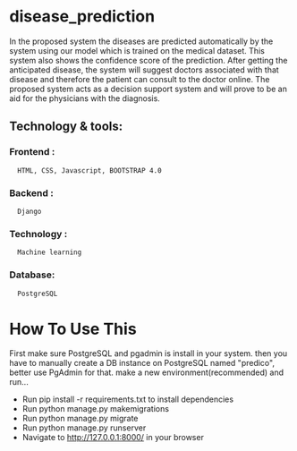 # disease_prediction
In the proposed system the diseases are predicted automatically by the system using our model which is trained on the medical dataset. This system also shows the confidence score of the prediction. After getting the anticipated disease, the system will suggest doctors associated with that disease and therefore the patient can consult to the doctor online. The proposed system acts as a decision support system and will prove to be an aid for the physicians with the diagnosis.

## Technology & tools: 
  ### Frontend : 
      HTML, CSS, Javascript, BOOTSTRAP 4.0
  
  ### Backend : 
      Django 
  
  ### Technology :
      Machine learning
  ### Database:
      PostgreSQL


# How To Use This
First make sure PostgreSQL and pgadmin is install in your system. 
then you have to manually create a DB instance on PostgreSQL named "predico", better use PgAdmin for that.
make a new environment(recommended) and run...

- Run pip install -r requirements.txt to install dependencies
- Run python manage.py makemigrations
- Run python manage.py migrate
- Run python manage.py runserver
- Navigate to http://127.0.0.1:8000/ in your browser
